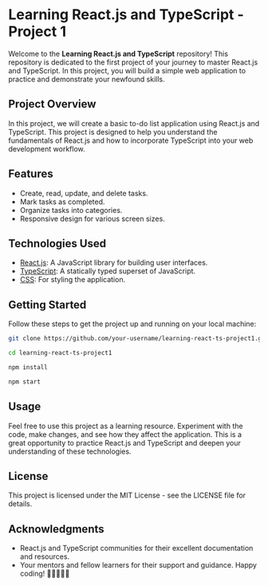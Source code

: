# Learning React.js and TypeScript - Project 1

Welcome to the **Learning React.js and TypeScript** repository! This repository is dedicated to the first project of your journey to master React.js and TypeScript. In this project, you will build a simple web application to practice and demonstrate your newfound skills.

## Project Overview

In this project, we will create a basic to-do list application using React.js and TypeScript. This project is designed to help you understand the fundamentals of React.js and how to incorporate TypeScript into your web development workflow.

## Features

- Create, read, update, and delete tasks.
- Mark tasks as completed.
- Organize tasks into categories.
- Responsive design for various screen sizes.

## Technologies Used

- [React.js](https://reactjs.org/): A JavaScript library for building user interfaces.
- [TypeScript](https://www.typescriptlang.org/): A statically typed superset of JavaScript.
- [CSS](https://developer.mozilla.org/en-US/docs/Web/CSS): For styling the application.

## Getting Started

Follow these steps to get the project up and running on your local machine:

   ```bash
   git clone https://github.com/your-username/learning-react-ts-project1.git

   cd learning-react-ts-project1

   npm install

   npm start
   ```

## Usage

Feel free to use this project as a learning resource. Experiment with the code, make changes, and see how they affect the application. This is a great opportunity to practice React.js and TypeScript and deepen your understanding of these technologies.

## License
This project is licensed under the MIT License - see the LICENSE file for details.

## Acknowledgments
- React.js and TypeScript communities for their excellent documentation and resources.
- Your mentors and fellow learners for their support and guidance.
Happy coding! 🚀👩‍💻👨‍💻

